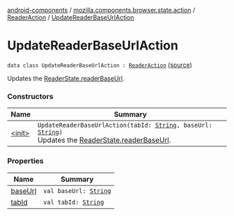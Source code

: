 [android-components](../../../index.md) / [mozilla.components.browser.state.action](../../index.md) / [ReaderAction](../index.md) / [UpdateReaderBaseUrlAction](./index.md)

# UpdateReaderBaseUrlAction

`data class UpdateReaderBaseUrlAction : `[`ReaderAction`](../index.md) [(source)](https://github.com/mozilla-mobile/android-components/blob/master/components/browser/state/src/main/java/mozilla/components/browser/state/action/BrowserAction.kt#L443)

Updates the [ReaderState.readerBaseUrl](#).

### Constructors

| Name | Summary |
|---|---|
| [&lt;init&gt;](-init-.md) | `UpdateReaderBaseUrlAction(tabId: `[`String`](https://kotlinlang.org/api/latest/jvm/stdlib/kotlin/-string/index.html)`, baseUrl: `[`String`](https://kotlinlang.org/api/latest/jvm/stdlib/kotlin/-string/index.html)`)`<br>Updates the [ReaderState.readerBaseUrl](#). |

### Properties

| Name | Summary |
|---|---|
| [baseUrl](base-url.md) | `val baseUrl: `[`String`](https://kotlinlang.org/api/latest/jvm/stdlib/kotlin/-string/index.html) |
| [tabId](tab-id.md) | `val tabId: `[`String`](https://kotlinlang.org/api/latest/jvm/stdlib/kotlin/-string/index.html) |
